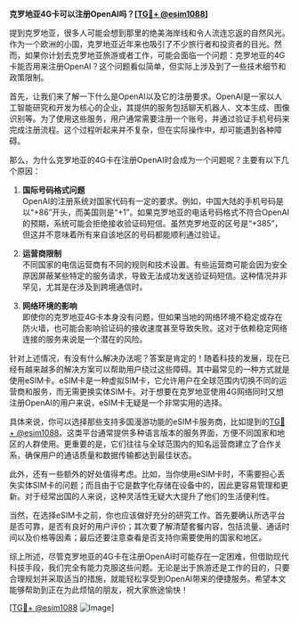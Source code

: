 **克罗地亚4G卡可以注册OpenAI吗？[[TG💪+ @esim1088](https://t.me/s/esim1088)]**

提到克罗地亚，很多人可能会想到那里的绝美海岸线和令人流连忘返的自然风光。作为一个欧洲的小国，克罗地亚近年来也吸引了不少旅行者和投资者的目光。然而，如果你计划去克罗地亚旅游或者工作，可能会面临一个问题：克罗地亚的4G卡能否用来注册OpenAI？这个问题看似简单，但实际上涉及到了一些技术细节和政策限制。

首先，让我们来了解一下什么是OpenAI以及它的注册要求。OpenAI是一家以人工智能研究和开发为核心的企业，其提供的服务包括聊天机器人、文本生成、图像识别等。为了使用这些服务，用户通常需要注册一个账号，并通过验证手机号码来完成注册流程。这个过程听起来并不复杂，但在实际操作中，却可能遇到各种障碍。

那么，为什么克罗地亚的4G卡在注册OpenAI时会成为一个问题呢？主要有以下几个原因：

1. **国际号码格式问题**  
   OpenAI的注册系统对国家代码有一定的要求。例如，中国大陆的手机号码是以“+86”开头，而美国则是“+1”。如果克罗地亚的电话号码格式不符合OpenAI的预期，系统可能会拒绝接收验证码短信。虽然克罗地亚的区号是“+385”，但这并不意味着所有来自该地区的号码都能顺利通过验证。

2. **运营商限制**  
   不同国家的电信运营商有不同的规则和技术设置。有些运营商可能会因为安全原因屏蔽某些特定的服务请求，导致无法成功发送验证码短信。这种情况并非罕见，尤其是在涉及到跨境通信时。

3. **网络环境的影响**  
   即使你的克罗地亚4G卡本身没有问题，但如果当地的网络环境不稳定或存在防火墙，也可能会影响验证码的接收速度甚至导致失败。这对于依赖稳定网络连接的服务来说是一个潜在的风险。

针对上述情况，有没有什么解决办法呢？答案是肯定的！随着科技的发展，现在已经有越来越多的解决方案可以帮助用户绕过这些障碍。其中最常见的一种方式就是使用eSIM卡。eSIM卡是一种虚拟SIM卡，它允许用户在全球范围内切换不同的运营商和服务，而无需更换实体SIM卡。对于想要在克罗地亚使用4G网络同时又想注册OpenAI的用户来说，eSIM卡无疑是一个非常实用的选择。

具体来说，你可以选择那些支持多国漫游功能的eSIM卡服务商，比如提到的[TG💪+ @esim1088](https://t.me/s/esim1088)。这类平台通常提供多种语言版本的服务界面，方便不同国家和地区的人群使用。更重要的是，它们往往与全球范围内的知名运营商建立了合作关系，确保用户的通话质量和数据传输都达到最佳状态。

此外，还有一些额外的好处值得考虑。比如，当你使用eSIM卡时，不需要担心丢失实体SIM卡的问题；而且由于它是数字化存储在设备中的，因此更容易管理和更新。对于经常出国的人来说，这种灵活性无疑大大提升了他们的生活便利性。

当然，在选择eSIM卡之前，你也应该做好充分的研究工作。首先要确认所选平台是否可靠，是否有良好的用户评价；其次要了解清楚套餐内容，包括流量、通话时间以及价格等因素；最后还要注意查看是否支持你需要使用的国家和地区。

综上所述，尽管克罗地亚的4G卡在注册OpenAI时可能存在一定困难，但借助现代科技手段，我们完全有能力克服这些问题。无论是出于旅游还是工作的目的，只要合理规划并采取适当的措施，就能轻松享受到OpenAI带来的便捷服务。希望本文能够帮助到正在为此烦恼的朋友，祝大家旅途愉快！

[[TG💪+ @esim1088](https://t.me/s/esim1088) ![Image](https://i.postimg.cc/4NQfJmqS/Snipaste-2025-05-13-00-14-12.png)]